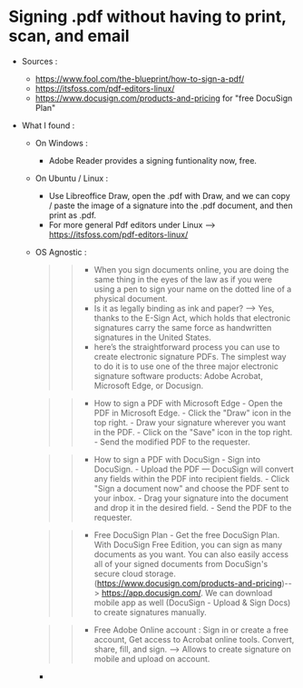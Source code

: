 # Signing .pdf without having to print, scan, and email

- Sources : 
  - https://www.fool.com/the-blueprint/how-to-sign-a-pdf/
  - https://itsfoss.com/pdf-editors-linux/
  - https://www.docusign.com/products-and-pricing for "free DocuSign Plan"

- What I found : 

  - On Windows : 
    - Adobe Reader provides a signing funtionality now, free.

  - On Ubuntu / Linux : 
    - Use Libreoffice Draw, open the .pdf with Draw, and we can copy / paste the image of a signature into the .pdf document, and then print as .pdf.
    - For more general Pdf editors under Linux --> https://itsfoss.com/pdf-editors-linux/ 
  
  - OS Agnostic : 
    >>- When you sign documents online, you are doing the same thing in the eyes of the law as if you were using a pen to sign your name on the dotted line of a physical document.
    >>- Is it as legally binding as ink and paper? --> Yes, thanks to the E-Sign Act, which holds that electronic signatures carry the same force as handwritten signatures in the United States.
    >>- here’s the straightforward process you can use to create electronic signature PDFs. The simplest way to do it is to use one of the three major electronic signature software products: Adobe Acrobat, Microsoft Edge, or Docusign.
    
    >>- How to sign a PDF with Microsoft Edge
        - Open the PDF in Microsoft Edge.
        - Click the "Draw" icon in the top right.
        - Draw your signature wherever you want in the PDF.
        - Click on the "Save" icon in the top right.
        - Send the modified PDF to the requester.
    
    >>- How to sign a PDF with DocuSign
        - Sign into DocuSign.
        - Upload the PDF — DocuSign will convert any fields within the PDF into recipient fields.
        - Click "Sign a document now" and choose the PDF sent to your inbox.
        - Drag your signature into the document and drop it in the desired field.
        - Send the PDF to the requester.

    >>- Free DocuSign Plan
        - Get the free DocuSign Plan. With DocuSign Free Edition, you can sign as many documents as you want. You can also easily access all of your signed documents from DocuSign's secure cloud storage. (https://www.docusign.com/products-and-pricing)--> https://app.docusign.com/. We can download mobile app as well (DocuSign - Upload & Sign Docs) to create signatures manually.

    >>- Free Adobe Online account : Sign in or create a free account, Get access to Acrobat online tools. Convert, share, fill, and sign. --> Allows to create signature on mobile and upload on account.


      - 
      
